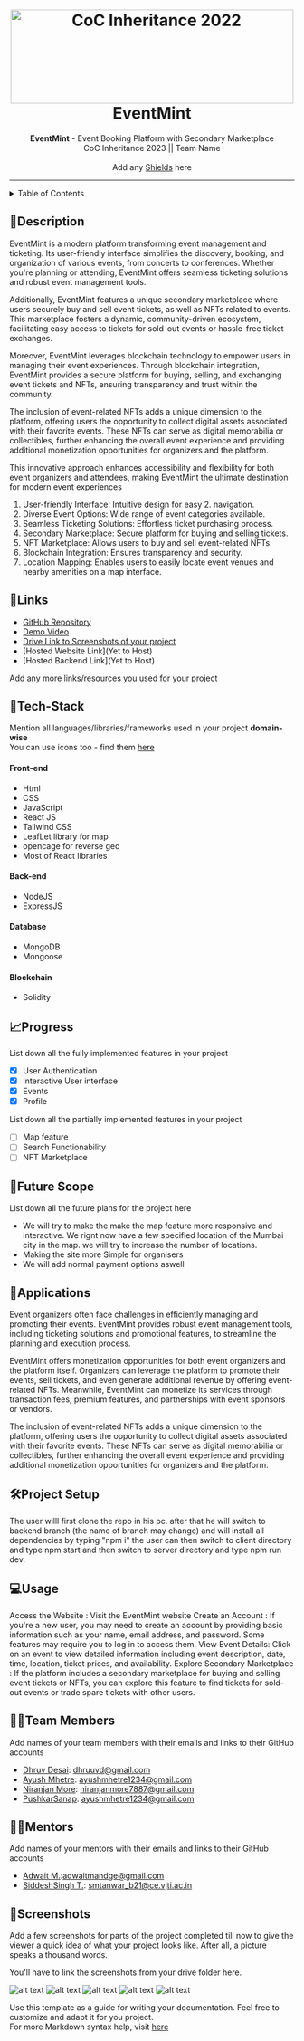 <h1 align="center">
  <a href="https://github.com/CommunityOfCoders/Inheritance-2023">
    <img src="./Untitled.png" alt="CoC Inheritance 2022" width="500" height="166">
  </a>
  <br>
  EventMint
</h1>

<div align="center">
   <strong>EventMint</strong> - Event Booking Platform with Secondary Marketplace<br>
  CoC Inheritance 2023 || Team Name <br> <br>
  Add any <a href="https://shields.io/">Shields</a> here
</div>
<hr>

<details>
<summary>Table of Contents</summary>

- [Description](#description)
- [Links](#links)
- [Tech Stack](#tech-stack)
- [Progress](#progress)
- [Future Scope](#future-scope)
- [Applications](#applications)
- [Project Setup](#project-setup)
- [Usage](#usage)
- [Team Members](#team-members)
- [Mentors](#mentors)
- [Screenshots](#screenshots)

</details>

## 📝Description

EventMint is a modern platform transforming event management and ticketing. Its user-friendly interface simplifies the discovery, booking, and organization of various events, from concerts to conferences. Whether you're planning or attending, EventMint offers seamless ticketing solutions and robust event management tools.

Additionally, EventMint features a unique secondary marketplace where users securely buy and sell event tickets, as well as NFTs related to events. This marketplace fosters a dynamic, community-driven ecosystem, facilitating easy access to tickets for sold-out events or hassle-free ticket exchanges.

Moreover, EventMint leverages blockchain technology to empower users in managing their event experiences. Through blockchain integration, EventMint provides a secure platform for buying, selling, and exchanging event tickets and NFTs, ensuring transparency and trust within the community.

The inclusion of event-related NFTs adds a unique dimension to the platform, offering users the opportunity to collect digital assets associated with their favorite events. These NFTs can serve as digital memorabilia or collectibles, further enhancing the overall event experience and providing additional monetization opportunities for organizers and the platform.

This innovative approach enhances accessibility and flexibility for both event organizers and attendees, making EventMint the ultimate destination for modern event experiences

1. User-friendly Interface: Intuitive design for easy 2. navigation.
2. Diverse Event Options: Wide range of event categories available.
3. Seamless Ticketing Solutions: Effortless ticket purchasing process.
4. Secondary Marketplace: Secure platform for buying and selling tickets.
5. NFT Marketplace: Allows users to buy and sell event-related NFTs.
6. Blockchain Integration: Ensures transparency and security.
7. Location Mapping: Enables users to easily locate event venues and nearby amenities on a map interface.

## 🔗Links

- [GitHub Repository](https://github.com/NiranjanMore10/EventMint.git)
- [Demo Video](https://drive.google.com/drive/folders/1J2MQuSqYkXvjSrx8hJ4zXfokUBKaHRbp?usp=sharing)
- [Drive Link to Screenshots of your project](https://drive.google.com/drive/folders/1kzhaGKkNnI3-ZYZS5kK0h2h7TiHndFuN?usp=sharing)
- [Hosted Website Link](Yet to Host)
- [Hosted Backend Link](Yet to Host)

Add any more links/resources you used for your project

## 🤖Tech-Stack

Mention all languages/libraries/frameworks used in your project **domain-wise**  
You can use icons too - find them [here](https://github.com/get-icon/geticon)

#### Front-end

- Html
- CSS
- JavaScript
- React JS
- Tailwind CSS
- LeafLet library for map
- opencage for reverse geo
- Most of React libraries

#### Back-end

- NodeJS
- ExpressJS

#### Database

- MongoDB
- Mongoose

#### Blockchain

- Solidity

## 📈Progress

List down all the fully implemented features in your project

- [x] User Authentication
- [x] Interactive User interface
- [x] Events
- [x] Profile

List down all the partially implemented features in your project

- [ ] Map feature
- [ ] Search Functionability
- [ ] NFT Marketplace

## 🔮Future Scope

List down all the future plans for the project here

- We will try to make the make the map feature more responsive and interactive. We rignt now have a few specified location of the Mumbai city in the map. we will try to increase the number of locations.
- Making the site more Simple for organisers
- We will add normal payment options aswell

## 💸Applications

Event organizers often face challenges in efficiently managing and promoting their events. EventMint provides robust event management tools, including ticketing solutions and promotional features, to streamline the planning and execution process.

EventMint offers monetization opportunities for both event organizers and the platform itself. Organizers can leverage the platform to promote their events, sell tickets, and even generate additional revenue by offering event-related NFTs. Meanwhile, EventMint can monetize its services through transaction fees, premium features, and partnerships with event sponsors or vendors.

The inclusion of event-related NFTs adds a unique dimension to the platform, offering users the opportunity to collect digital assets associated with their favorite events. These NFTs can serve as digital memorabilia or collectibles, further enhancing the overall event experience and providing additional monetization opportunities for organizers and the platform.

## 🛠Project Setup

The user willl first clone the repo in his pc.
after that he will switch to backend branch (the name of branch may change) and will install all dependencies by typing "npm i"
the user can then switch to client directory and type npm start
and then switch to server directory and type npm run dev.

## 💻Usage

Access the Website : Visit the EventMint website
Create an Account : If you're a new user, you may need to create an account by providing basic information such as your name, email address, and password. Some features may require you to log in to access them.
View Event Details: Click on an event to view detailed information including event description, date, time, location, ticket prices, and availability.
Explore Secondary Marketplace : If the platform includes a secondary marketplace for buying and selling event tickets or NFTs, you can explore this feature to find tickets for sold-out events or trade spare tickets with other users.

## 👨‍💻Team Members

Add names of your team members with their emails and links to their GitHub accounts

- [Dhruv Desai](https://github.com/dhruuvd-1704): dhruuvd@gmail.com
- [Ayush Mhetre](https://github.com/Volentry): ayushmhetre1234@gmail.com
- [Niranjan More](https://github.com/NiranjanMore10): niranjanmore7887@gmail.com
- [PushkarSanap](https://github.com/): ayushmhetre1234@gmail.com

## 👨‍🏫Mentors

Add names of your mentors with their emails and links to their GitHub accounts

- [Adwait M.](https://github.com/):adwaitmandge@gmail.com
- [SiddeshSingh T.](https://github.com/): smtanwar_b21@ce.vjti.ac.in

## 📱Screenshots

Add a few screenshots for parts of the project completed till now to give the viewer a quick idea of what your project looks like. After all, a picture speaks a thousand words.

You'll have to link the screenshots from your drive folder here.

![alt text](image-2.png)
![alt text](image-6.png)
![alt text](image-4.png)
![alt text](image-5.png)
![alt text](image-3.png)

Use this template as a guide for writing your documentation. Feel free to customize and adapt it for you project.  
For more Markdown syntax help, visit [here](https://www.markdownguide.org/basic-syntax/)

